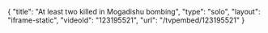 {
    "title": "At least two killed in Mogadishu bombing",
    "type": "solo",
    "layout": "iframe-static",
    "videoId": "123195521",
    "url": "\/tvpembed\/123195521"
}